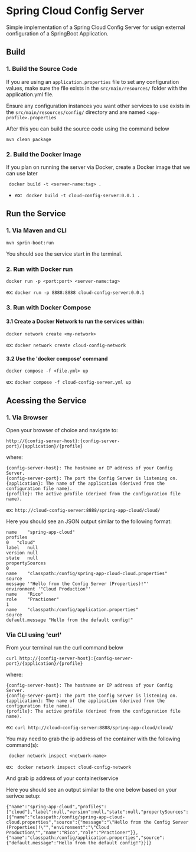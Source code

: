 # Spring Cloud Config Server

Simple implementation of a Spring Cloud Config Server for usign external configuration of a SpringBoot Application.


## Build

### 1. Build the Source Code

If you are using an `application.properties` file to set any configuration values, make sure the file exists in the `src/main/resources/` folder with the application.yml file.

Ensure any configuration instances you want other services to use exists in the `src/main/resources/config/` directory and are named `<app-profile>.properties`

After this you can build the source code using the command below

`mvn clean package`

### 2. Build the Docker Image

If you plan on running the server via Docker, create a Docker image that we can use later

` docker build -t <server-name:tag> .`

- ex: ` docker build -t cloud-config-server:0.0.1 .`


## Run the Service

### 1. Via Maven and CLI

`mvn sprin-boot:run`

You should see the service start in the terminal.

### 2. Run with Docker run

`docker run -p <port:port> <server-name:tag>`

ex: `docker run -p 8888:8888 cloud-config-server:0.0.1`

### 3. Run with Docker Compose

#### 3.1 Create a Docker Network to run the services within:

`docker network create <my-network>`

ex: `docker network create cloud-config-network`


#### 3.2 Use the 'docker compose' command

`docker compose -f <file.yml> up`

ex: `docker compose -f cloud-config-server.yml up`


## Acessing the Service

### 1. Via Browser

Open your browser of choice and navigate to:

`http://{config-server-host}:{config-server-port}/{application}/{profile}`

where: 

    {config-server-host}: The hostname or IP address of your Config Server.
    {config-server-port}: The port the Config Server is listening on.
    {application}: The name of the application (derived from the configuration file name).
    {profile}: The active profile (derived from the configuration file name).

ex: `http://cloud-config-server:8888/spring-app-cloud/cloud/`

Here you should see an JSON output similar to the following format:

    name	"spring-app-cloud"
    profiles	
    0	"cloud"
    label	null
    version	null
    state	null
    propertySources	
    0	
    name	"classpath:/config/spring-app-cloud-cloud.properties"
    source	
    message	'"Hello from the Config Server (Properties)!"'
    environment	'"Cloud Production"'
    name	"Rico"
    role	"Practioner"
    1	
    name	"classpath:/config/application.properties"
    source	
    default.message	"Hello from the default config!"


### Via CLI using 'curl'

From your terminal run the curl command below

`curl http://{config-server-host}:{config-server-port}/{application}/{profile}`

where: 

    {config-server-host}: The hostname or IP address of your Config Server.
    {config-server-port}: The port the Config Server is listening on.
    {application}: The name of the application (derived from the configuration file name).
    {profile}: The active profile (derived from the configuration file name).

ex: `curl http://cloud-config-server:8888/spring-app-cloud/cloud/`

You may need to grab the ip address of the container with the following command(s):

` docker network inspect <network-name>`

ex: ` docker network inspect cloud-config-network`

And grab ip address of your container/service

Here you should see an output similar to the one below based on your serivce setup:


    {"name":"spring-app-cloud","profiles":["cloud"],"label":null,"version":null,"state":null,"propertySources":[{"name":"classpath:/config/spring-app-cloud-cloud.properties","source":{"message":"\"Hello from the Config Server (Properties)!\"","environment":"\"Cloud Production\"","name":"Rico","role":"Practioner"}},{"name":"classpath:/config/application.properties","source":{"default.message":"Hello from the default config!"}}]}


